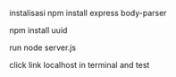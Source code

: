 instalisasi
npm install express body-parser

npm install uuid

run
node server.js

click link localhost in terminal
and test
